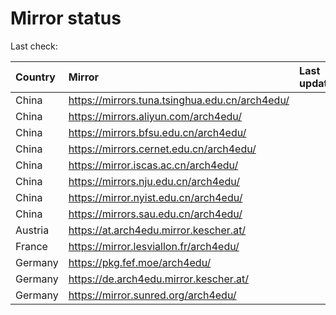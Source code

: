 <script src="./time.js"></script>
# Mirror status
Last check: <script type="text/javascript">localize(1723126720.4403055);</script>

|Country|Mirror|Last update|
|:------|:-----|:----------|
|China|https://mirrors.tuna.tsinghua.edu.cn/arch4edu/|<script type="text/javascript">localize(1723098982);</script>|
|China|https://mirrors.aliyun.com/arch4edu/|<script type="text/javascript">localize(1723098982);</script>|
|China|https://mirrors.bfsu.edu.cn/arch4edu/|<script type="text/javascript">localize(1723098982);</script>|
|China|https://mirrors.cernet.edu.cn/arch4edu/|<script type="text/javascript">localize(1723098982);</script>|
|China|https://mirror.iscas.ac.cn/arch4edu/|<script type="text/javascript">localize(1723098982);</script>|
|China|https://mirrors.nju.edu.cn/arch4edu/|<script type="text/javascript">localize(1723055892);</script>|
|China|https://mirror.nyist.edu.cn/arch4edu/|<script type="text/javascript">localize(1723098982);</script>|
|China|https://mirrors.sau.edu.cn/arch4edu/|<script type="text/javascript">localize(1723098982);</script>|
|Austria|https://at.arch4edu.mirror.kescher.at/|<script type="text/javascript">localize(1723098982);</script>|
|France|https://mirror.lesviallon.fr/arch4edu/|<script type="text/javascript">localize(1723098982);</script>|
|Germany|https://pkg.fef.moe/arch4edu/|<script type="text/javascript">localize(1723098982);</script>|
|Germany|https://de.arch4edu.mirror.kescher.at/|<script type="text/javascript">localize(1723098982);</script>|
|Germany|https://mirror.sunred.org/arch4edu/|<script type="text/javascript">localize(1723098982);</script>|

<script src="./tablefilter/tablefilter.js"></script>
<script src="./table.js"></script>